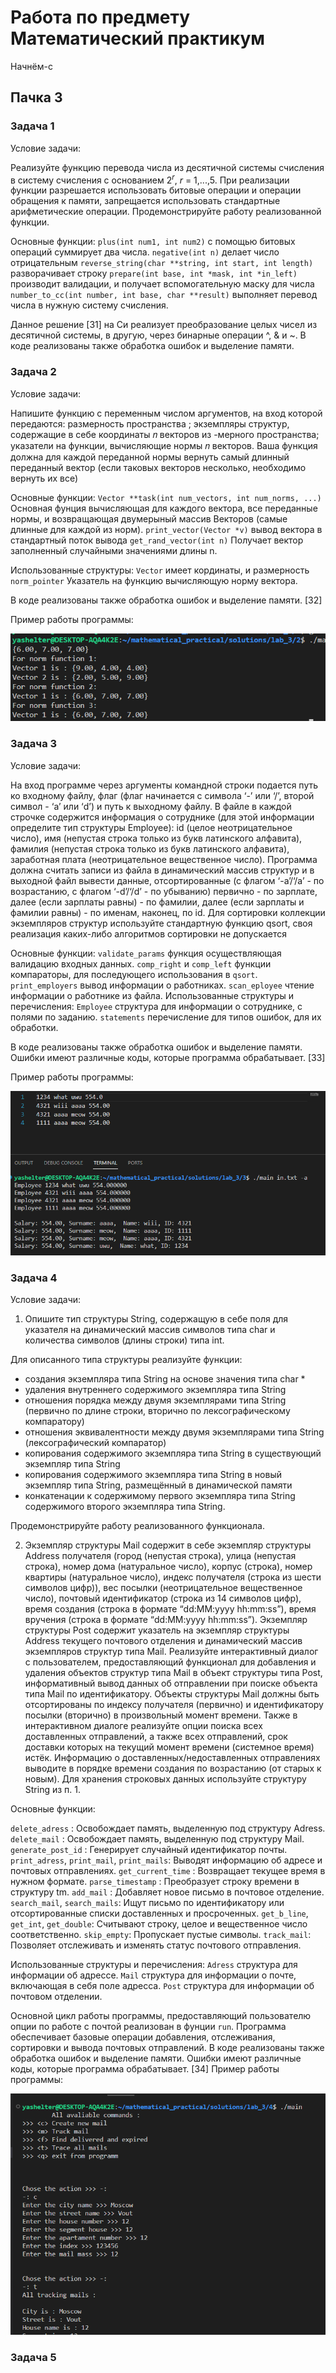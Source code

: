 # Работа по предмету Математический практикум

Начнём-с

## Пачка 3 
### Задача 1

Условие задачи:

Реализуйте функцию перевода числа из десятичной системы счисления в систему счисления с основанием 2<sup><i>r</i></sup>, <i>r</i> = 1,...,5. При реализации функции разрешается использовать битовые операции и операции обращения к памяти, запрещается использовать стандартные арифметические операции. Продемонстрируйте работу реализованной функции.

Основные функции:
`plus(int num1, int num2)` с помощью битовых операций суммирует два числа.
`negative(int n)` делает число отрицательным
`reverse_string(char **string, int start, int length)` разворачивает строку
`prepare(int base, int *mask, int *in_left)` производит валидации, и получает вспомогательную маску для числа
`number_to_cc(int number, int base, char **result)` выполняет перевод числа в нужную систему счисления.

Данное решение [31] на Cи реализует преобразование целых чисел из десятичной системы, в другую, через бинарные операции ^, & и ~. В коде реализованы также обработка ошибок и выделение памяти.

### Задача 2
Условие задачи: 

Напишите функцию с переменным числом аргументов, на вход которой передаются: размерность пространства ; экземпляры структур, содержащие в себе координаты 𝑛 векторов из -мерного пространства; указатели на функции, вычисляющие нормы 𝑛 векторов. Ваша функция должна для каждой переданной нормы вернуть самый длинный переданный вектор (если таковых векторов несколько, необходимо вернуть их все)

Основные функции:
`Vector **task(int num_vectors, int num_norms, ...)` Основная фунция вычисляющая для каждого вектора, все переданные нормы, и возвращающая двумерыный массив Векторов (самые длинные для каждой из норм).
`print_vector(Vector *v)` вывод вектора в стандартный поток вывода
`get_rand_vector(int n)` Получает вектор заполненный случайными значениями длины n.

Использованные структуры:
`Vector` имеет кординаты, и размерность
`norm_pointer` Указатель на функцию вычисляющую норму вектора.

В коде реализованы также обработка ошибок и выделение памяти. [32] 

Пример работы программы: 

![Пример работы программы 3.2](/images/3_2.png)


### Задача 3

Условие задачи:

На вход программе через аргументы командной строки подается путь ко входному файлу, флаг (флаг начинается с символа ‘-’ или ‘/’, второй символ - ‘a’ или ‘d’) и путь к выходному файлу. В файле в каждой строчке содержится информация о сотруднике (для этой информации определите тип структуры Employee): id (целое неотрицательное число), имя (непустая строка только из букв латинского алфавита), фамилия (непустая строка только из букв латинского алфавита), заработная плата (неотрицательное вещественное число). Программа должна считать записи из файла в динамический массив структур и в выходной файл вывести данные, отсортированные (с флагом ‘-a’/‘/a’ - по возрастанию, с флагом ‘-d’/‘/d’ - по убыванию) первично - по зарплате, далее (если зарплаты равны) - по фамилии, далее (если зарплаты и фамилии равны) - по именам, наконец, по id. Для сортировки коллекции экземпляров структур используйте стандартную функцию qsort, своя реализация каких-либо алгоритмов сортировки не допускается

Основные функции:
`validate_params` функция осуществляющая валидацию входных данных.
`comp_right` и `comp_left` функции компараторы, для последующего использования в `qsort`.
`print_employers` вывод информации о работниках.
`scan_eployee` чтение информации о работнике из файла.
Использованные структуры и перечисления:
`Employee` структура для информации о сотруднике, с полями по заданию.
`statements` перечисление для типов ошибок, для их обработки.

В коде реализованы также обработка ошибок и выделение памяти. Ошибки имеют различные коды, которые программа обрабатывает. [33] 

Пример работы программы: 

![Пример работы программы 3.3](/images/3_3.png)

### Задача 4

Условие задачи:

1. Опишите тип структуры String, содержащую в себе поля для указателя на
динамический массив символов типа char и количества символов (длины строки) типа int.

Для описанного типа структуры реализуйте функции:

- создания экземпляра типа String на основе значения типа char *
- удаления внутреннего содержимого экземпляра типа String
- отношения порядка между двумя экземплярами типа String (первично по длине строки, вторично по лексографическому компаратору)
- отношения эквивалентности между двумя экземплярами типа String (лексографический компаратор)
- копирования содержимого экземпляра типа String в существующий экземпляр
типа String
- копирования содержимого экземпляра типа String в новый экземпляр типа String, размещённый в динамической памяти
- конкатенации к содержимому первого экземпляра типа String содержимого
второго экземпляра типа String.

Продемонстрируйте работу реализованного функционала.

2. Экземпляр структуры Mail содержит в себе экземпляр структуры Address получателя (город (непустая строка), улица (непустая строка), номер дома (натуральное число), корпус (строка), номер квартиры (натуральное число), индекс получателя (строка из шести символов цифр)), вес посылки (неотрицательное вещественное число), почтовый идентификатор (строка из 14 символов цифр), время создания (строка в формате “dd:MM:yyyy hh:mm:ss”), время вручения (строка в формате “dd:MM:yyyy hh:mm:ss”). Экземпляр структуры Post содержит указатель на экземпляр структуры Address текущего почтового отделения и динамический массив экземпляров структур типа Mail. Реализуйте интерактивный диалог с пользователем, предоставляющий функционал для добавления и удаления объектов структур типа Mail в объект структуры типа Post, информативный вывод данных об отправлении при поиске объекта типа Mail по идентификатору. Объекты структуры Mail должны быть отсортированы по индексу получателя (первично) и идентификатору посылки (вторично) в произвольный момент времени. Также в интерактивном диалоге реализуйте опции поиска всех доставленных отправлений, а также всех отправлений, срок доставки которых на текущий момент времени (системное время) истёк. Информацию о доставленных/недоставленных отправлениях выводите в порядке времени создания по возрастанию (от старых к новым). Для хранения строковых данных используйте структуру String из п. 1.

Основные функции:

`delete_adress` : Освобождает память, выделенную под структуру Adress.
`delete_mail` : Освобождает память, выделенную под структуру Mail.
`generate_post_id` : Генерирует случайный идентификатор почты.
`print_adress`, `print_mail`, `print_mails`: Выводят информацию об адресе и почтовых отправлениях.
`get_сurrent_time` : Возвращает текущее время в нужном формате.
`parse_timestamp` : Преобразует строку времени в структуру tm.
`add_mail` : Добавляет новое письмо в почтовое отделение.
`search_mail`, `search_mails`: Ищут письмо по идентификатору или отсортированные списки доставленных и просроченных.
`get_b_line`, `get_int`, `get_double`: Считывают строку, целое и вещественное число соответственно.
`skip_empty`: Пропускает пустые символы.
`track_mail`: Позволяет отслеживать и изменять статус почтового отправления.

Использованные структуры и перечисления:
`Adress` структура для информации об адрессе.
`Mail` структура для информации о почте, включающая в себя поле адресса.
`Post` структура для информации об почтовом отделении.

Основной цикл работы программы, предоставляющий пользователю опции по работе с почтой реализован в  фунции `run`. Программа обеспечивает базовые операции добавления, отслеживания, сортировки и вывода почтовых отправлений. В коде реализованы также обработка ошибок и выделение памяти. Ошибки имеют различные коды, которые программа обрабатывает. [34]
Пример работы программы: 

![Пример работы программы 3.4](/images/3_4.png)

### Задача 5